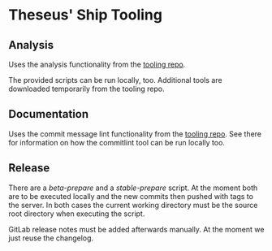 <!--
SPDX-FileCopyrightText: 2023 Roman Gilg <subdiff@gmail.com>

SPDX-License-Identifier: GPL-2.0-or-later
-->

# Theseus' Ship Tooling
## Analysis
Uses the analysis functionality from the [tooling repo][kwinft-tooling].

The provided scripts can be run locally, too.
Additional tools are downloaded temporarily from the tooling repo.

## Documentation
Uses the commit message lint functionality from the [tooling repo][kwinft-tooling].
See there for information on how the commitlint tool can be run locally too.

## Release
There are a *beta-prepare* and a *stable-prepare* script.
At the moment both are to be executed locally
and the new commits then pushed with tags to the server.
In both cases the current working directory
must be the source root directory when executing the script.

GitLab release notes must be added afterwards manually.
At the moment we just reuse the changelog.

[kwinft-tooling]: https://gitlab.com/kwinft/tooling

